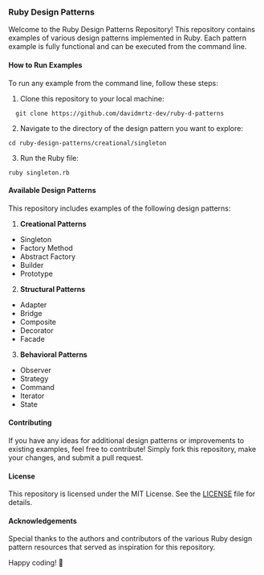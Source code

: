 ### Ruby Design Patterns
Welcome to the Ruby Design Patterns Repository!
This repository contains examples of various design patterns implemented in Ruby.
Each pattern example is fully functional and can be executed from the command line.

#### How to Run Examples

To run any example from the command line, follow these steps:

1. Clone this repository to your local machine:

```
  git clone https://github.com/davidmrtz-dev/ruby-d-patterns
```

2. Navigate to the directory of the design pattern you want to explore:

```
cd ruby-design-patterns/creational/singleton
```

3. Run the Ruby file:

```
ruby singleton.rb
```

#### Available Design Patterns

This repository includes examples of the following design patterns:

1. **Creational Patterns**
- Singleton
- Factory Method
- Abstract Factory
- Builder
- Prototype

2. **Structural Patterns**
- Adapter
- Bridge
- Composite
- Decorator
- Facade

3. **Behavioral Patterns**
- Observer
- Strategy
- Command
- Iterator
- State

#### Contributing

If you have any ideas for additional design patterns or improvements to existing examples, feel free to contribute! Simply fork this repository, make your changes, and submit a pull request.

#### License

This repository is licensed under the MIT License. See the [LICENSE](LICENSE) file for details.

#### Acknowledgements

Special thanks to the authors and contributors of the various Ruby design pattern resources that served as inspiration for this repository.

Happy coding! 🚀

